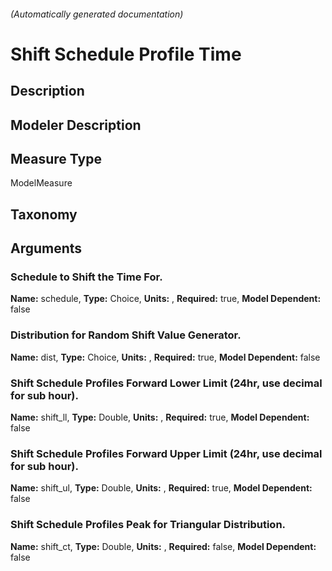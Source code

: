 

###### (Automatically generated documentation)

# Shift Schedule Profile Time

## Description


## Modeler Description


## Measure Type
ModelMeasure

## Taxonomy


## Arguments


### Schedule to Shift the Time For.

**Name:** schedule,
**Type:** Choice,
**Units:** ,
**Required:** true,
**Model Dependent:** false

### Distribution for Random Shift Value Generator.

**Name:** dist,
**Type:** Choice,
**Units:** ,
**Required:** true,
**Model Dependent:** false

### Shift Schedule Profiles Forward Lower Limit (24hr, use decimal for sub hour).

**Name:** shift_ll,
**Type:** Double,
**Units:** ,
**Required:** true,
**Model Dependent:** false

### Shift Schedule Profiles Forward Upper Limit (24hr, use decimal for sub hour).

**Name:** shift_ul,
**Type:** Double,
**Units:** ,
**Required:** true,
**Model Dependent:** false

### Shift Schedule Profiles Peak for Triangular Distribution.

**Name:** shift_ct,
**Type:** Double,
**Units:** ,
**Required:** false,
**Model Dependent:** false




